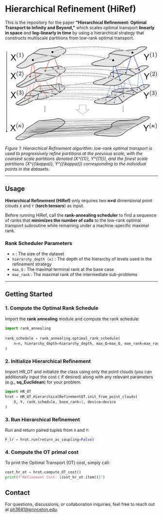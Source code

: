 # Hierarchical Refinement (HiRef)

This is the repository for the paper **"Hierarchical Refinement: Optimal Transport to Infinity and Beyond,"** which scales optimal transport **linearly in space** and **log-linearly in time** by using a hierarchical strategy that constructs multiscale partitions from low-rank optimal transport.

![Hierarchical Refinement Schematic](images/fig1-2.png)

*Figure 1: Hierarchical Refinement algorithm: low-rank optimal transport is used to progressively refine partitions at the previous scale, with the coarsest scale partitions denoted \(X^{(1)}, Y^{(1)}\), and the finest scale partitions \(X^{(\kappa)}, Y^{(\kappa)}\) corresponding to the individual points in the datasets.*

---

## **Usage**

**Hierarchical Refinement (HiRef)** only requires two **n×d** dimensional point clouds `X` and `Y` (**torch tensors**) as input.

Before running HiRef, call the **rank-annealing scheduler** to find a sequence of ranks that **minimizes the number of calls** to the low-rank optimal transport subroutine while remaining under a machine-specific maximal rank.

### **Rank Scheduler Parameters**
- `n` : The size of the dataset
- `hierarchy_depth (κ)` : The depth of the hierarchy of levels used in the refinement strategy
- `max_Q` : The maximal terminal rank at the base case
- `max_rank` : The maximal rank of the intermediate sub-problems

---

## **Getting Started**

### **1. Compute the Optimal Rank Schedule**
Import the **rank annealing** module and compute the rank schedule:

```python
import rank_annealing

rank_schedule = rank_annealing.optimal_rank_schedule(
    n=n, hierarchy_depth=hierarchy_depth, max_Q=max_Q, max_rank=max_rank
)
```

### **2. Initialize Hierarchical Refinement**
Import HR_OT and initialize the class using only the point clouds (you can additionally input the cost `C` if desired) along with any relevant parameters (e.g., **sq_Euclidean**) for your problem.
```python
import HR_OT
hrot = HR_OT.HierarchicalRefinementOT.init_from_point_clouds(
    X, Y, rank_schedule, base_rank=1, device=device
)
```
### **3. Run Hierarchical Refinement**
Run and return paired tuples from `X` and `Y`:

```python
F_lr = hrot.run(return_as_coupling=False)
```
### **4. Compute the OT primal cost**
To print the Optimal Transport (OT) cost, simply call:
```python
cost_hr_ot = hrot.compute_OT_cost()
print(f"Refinement Cost: {cost_hr_ot.item()}")
```

## Contact

For questions, discussions, or collaboration inquiries, feel free to reach out at [ph3641@princeton.edu](mailto:ph3641@princeton.edu).
